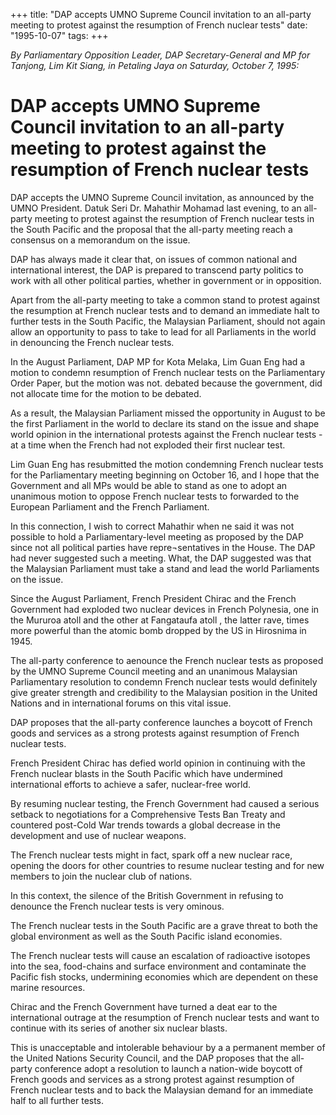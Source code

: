 +++ 
title: "DAP accepts UMNO Supreme Council invitation to an all-party meeting to protest against the resumption of French nuclear tests"
date: "1995-10-07"
tags:
+++

_By Parliamentary Opposition Leader, DAP Secretary-General and MP for Tanjong, Lim Kit Siang, in Petaling Jaya on Saturday, October 7, 1995:_

# DAP accepts UMNO Supreme Council invitation to an all-party meeting to protest against the resumption of French nuclear tests

DAP accepts the UMNO Supreme Council invitation, as announced by the UMNO President. Datuk Seri Dr. Mahathir Mohamad last evening, to an all-party meeting to protest against the resumption of French nuclear tests in the South Pacific and the proposal that the all-party meeting reach a consensus on a memorandum on the issue.</u>

DAP has always made it clear that, on issues of common national and international interest, the DAP is prepared to transcend party politics to work with all other political parties, whether in government or in opposition.

Apart from the all-party meeting to take a common stand to protest against the resumption at French nuclear tests and to demand an immediate halt to further tests in the South Pacific, the Malaysian Parliament, should not again allow an opportunity to pass to take to lead for all Parliaments in the world in denouncing the French nuclear tests.

In the August Parliament, DAP MP for Kota Melaka, Lim Guan Eng had a motion to condemn resumption of French nuclear tests on the Parliamentary Order Paper, but the motion was not. debated because the government, did not allocate time for the motion to be debated.

As a result, the Malaysian Parliament missed the opportunity in August to be the first Parliament in the world to declare its stand on the issue and shape world opinion in the international protests against the French nuclear tests - at a time when the French had not exploded their first nuclear test.

Lim Guan Eng has resubmitted the motion condemning French nuclear tests for the Parliamentary meeting beginning on October 16, and I hope that the Government and all MPs would be able to stand as one to adopt an unanimous motion to oppose French nuclear tests to forwarded to the European Parliament and the French Parliament.

In this connection, I wish to correct Mahathir when ne said it was not possible to hold a Parliamentary-level meeting as proposed by the DAP since not all political parties have repre¬sentatives in the House. The DAP had never suggested such a meeting. What, the DAP suggested was that the Malaysian Parliament must take a stand and lead the world Parliaments on the issue.

Since the August Parliament, French President Chirac and the French Government had exploded two nuclear devices in French Polynesia, one in the Mururoa atoll and the other at Fangataufa atoll , the latter rave, times more powerful than the atomic bomb dropped by the US in Hirosnima in 1945.

The all-party conference to aenounce the French nuclear tests as proposed by the UMNO Supreme Council meeting and an unanimous Malaysian Parliamentary resolution to condemn French nuclear tests would definitely give greater strength and credibility to the Malaysian position in the United Nations and in international forums on this vital issue.

DAP proposes that the all-party conference launches a boycott of French goods and services as a strong protests against resumption of French nuclear tests.

French President Chirac has defied world opinion in continuing with the French nuclear blasts in the South Pacific which have undermined international efforts to achieve a safer, nuclear-free world.

By resuming nuclear testing, the French Government had caused a serious setback to negotiations for a Comprehensive Tests Ban Treaty and countered post-Cold War trends towards a global decrease in the development and use of nuclear weapons.

The French nuclear tests might in fact, spark off a new nuclear race, opening the doors for other countries to resume nuclear testing and for new members to join the nuclear club of nations.

In this context, the silence of the British Government in refusing to denounce the French nuclear tests is very ominous.

The French nuclear tests in the South Pacific are a grave threat to both the global environment as well as the South Pacific island economies.

The French nuclear tests will cause an escalation of radioactive isotopes into the sea, food-chains and surface environment and contaminate the Pacific fish stocks, undermining economies which are dependent on these marine resources.

Chirac and the French Government have turned a deat ear to the international outrage at the resumption of French nuclear tests and want to continue with its series of another six nuclear blasts.

This is unacceptable and intolerable behaviour by a a permanent member of the United Nations Security Council, and the DAP proposes that the all-party conference adopt a resolution to launch a nation-wide boycott of French goods and services as a strong protest against resumption of French nuclear tests and to back the Malaysian demand for an immediate half to all further tests.
 
